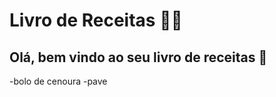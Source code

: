 # Livro de Receitas :man_cook:

## Olá, bem vindo ao seu livro de receitas :call_me_hand:

 -bolo  de cenoura 
  -pave
  
